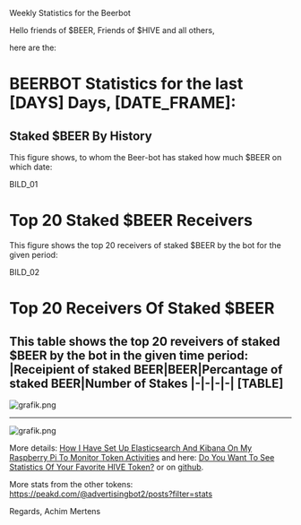 Weekly Statistics for the Beerbot

Hello friends of $BEER, Friends of $HIVE and all others,

here are the:

# BEERBOT Statistics for the last [DAYS] Days, [DATE_FRAME]:

## Staked $BEER By History
This figure shows, to whom the Beer-bot has staked how much $BEER on which date:

BILD_01



# Top 20 Staked $BEER Receivers
This figure shows the top 20 receivers of staked $BEER by the bot for the given period:

BILD_02


# Top 20 Receivers Of Staked $BEER
This table shows the top 20 reveivers of staked $BEER by the bot in the given time period:
|Receipient of staked BEER|BEER|Percantage of staked BEER|Number of Stakes
|-|-|-|-|
[TABLE]
----
![grafik.png](https://files.peakd.com/file/peakd-hive/achimmertens/23xp8LV6UjorrVDddT47r6drKe4mJnL17LmkrJm9yB6K49v5r42qUjgnXqYe137hfKCE5.png)

----
![grafik.png](https://files.peakd.com/file/peakd-hive/achimmertens/23tGVUi3EqEyDfzs8Kwf3XNTZcEwUn9rAJimfehQSb9nikfDda7iAwFc4v6YfBdXFFgT3.png)

More details: [How I Have Set Up Elasticsearch And Kibana On My Raspberry Pi To Monitor Token Activities](https://peakd.com/hive-122315/@achimmertens/how-i-have-set-up-elasticsearch-and-kibana-on-my-raspberry-pi-to-monitor-beer-activities) and here: [Do You Want To See Statistics Of Your Favorite HIVE Token?](https://peakd.com/hive-167922/@achimmertens/do-you-want-to-see-statistics-of-your-favorite-hive-beer) or on [github](https://github.com/achimmertens/HiveTokenELK/tree/master).

More stats from the other tokens: https://peakd.com/@advertisingbot2/posts?filter=stats

Regards, Achim Mertens
